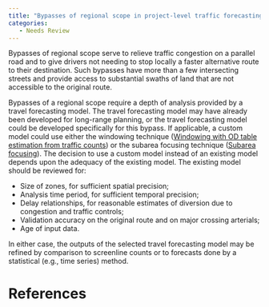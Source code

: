 ```yaml
---
title: "Bypasses of regional scope in project-level traffic forecasting"
categories:
   - Needs Review
---
```


Bypasses of regional scope serve to relieve traffic congestion on a parallel road and to give drivers not needing to stop locally a faster alternative route to their destination. Such bypasses have more than a few intersecting streets and provide access to substantial swaths of land that are not accessible to the original route.

Bypasses of a regional scope require a depth of analysis provided by a travel forecasting model. The travel forecasting model may have already been developed for long-range planning, or the travel forecasting model could be developed specifically for this bypass. If applicable, a custom model could use either the windowing technique ([Windowing with OD table estimation from traffic counts](Windowing_with_OD_table_estimation_from_traffic_counts_in_project-level_traffic_forecasting)) or the subarea focusing technique ([Subarea focusing](Subarea_focusing_in_project-level_traffic_forecasting)).
The decision to use a custom model instead of an existing model depends upon the adequacy of the existing model. The existing model should be reviewed for:

-   Size of zones, for sufficient spatial precision;
-   Analysis time period, for sufficient temporal precision;
-   Delay relationships, for reasonable estimates of diversion due to congestion and traffic controls;
-   Validation accuracy on the original route and on major crossing arterials;
-   Age of input data.

In either case, the outputs of the selected travel forecasting model may be refined by comparison to screenline counts or to forecasts done by a statistical (e.g., time series) method.

References
==========

